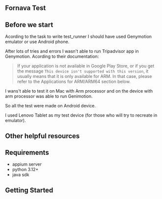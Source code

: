 ## Fornava Test

## Before we start
Acording to the task to write test_runner I should have used Genymotion emulator or use Android phone.

After lots of tries and errors I wasn't able to run Tripadvisor app in Genymotion.
Acording to their documentation:

> If your application is not available in Google Play Store, or if you get the message ```This device isn't supported with this version```, it usually means that it is only available for ARM.
> In that case, please refer to the Applications for ARM/ARM64 section below.

I wans't able to test it on Mac with Arm processor and on the device with arm processor was able to run Genimotion.

So all the test were made on Android device.

I used Lenovo Tablet as my test device (for those who will try to recreate in emulator).

## Other helpful resources


## Requirements
- appium server
- python 3.12+
- java sdk

## Getting Started
